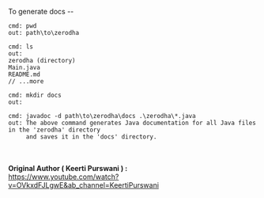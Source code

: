 To generate docs --<br>
```
cmd: pwd
out: path\to\zerodha

cmd: ls
out:
zerodha (directory)
Main.java
README.md
// ...more

cmd: mkdir docs
out:

cmd: javadoc -d path\to\zerodha\docs .\zerodha\*.java
out: The above command generates Java documentation for all Java files in the 'zerodha' directory 
     and saves it in the 'docs' directory.
```

<br><br>
<b>Original Author ( Keerti Purswani ) :<br></b> <a>https://www.youtube.com/watch?v=OVkxdFJLgwE&ab_channel=KeertiPurswani</a>

